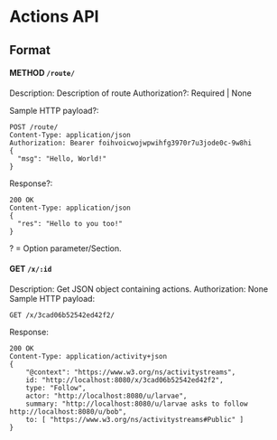 # Actions API

## Format
#### METHOD `/route/`
Description: Description of route
Authorization?: Required | None 

Sample HTTP payload?:
```
POST /route/
Content-Type: application/json
Authorization: Bearer foihvoicwojwpwihfg3970r7u3jode0c-9w8hi 
{
  "msg": "Hello, World!"
}
```
Response?:
```
200 OK
Content-Type: application/json
{
  "res": "Hello to you too!"
}
```
? = Option parameter/Section.

#### GET `/x/:id`
Description: Get JSON object containing actions.
Authorization: None
Sample HTTP payload:
```
GET /x/3cad06b52542ed42f2/
```
Response:
```
200 OK
Content-Type: application/activity+json
{
    "@context": "https://www.w3.org/ns/activitystreams",
    id: "http://localhost:8080/x/3cad06b52542ed42f2",
    type: "Follow",
    actor: "http://localhost:8080/u/larvae",
    summary: "http://localhost:8080/u/larvae asks to follow http://localhost:8080/u/bob",
    to: [ "https://www.w3.org/ns/activitystreams#Public" ]
}
```
